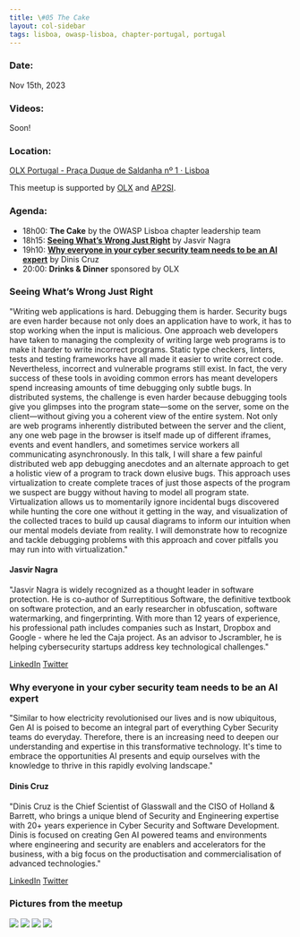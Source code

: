 ```yaml
---
title: \#05 The Cake
layout: col-sidebar
tags: lisboa, owasp-lisboa, chapter-portugal, portugal
---
```


### Date:
Nov 15th, 2023

### Videos:
Soon!

### Location:
[OLX Portugal - Praça Duque de Saldanha nº 1 · Lisboa](https://goo.gl/maps/yeJVScaFdtoZcLoG7)

This meetup is supported by [OLX](https://olx.pt/) and [AP2SI](https://ap2si.org/).

### Agenda:
* 18h00: **The Cake** by the OWASP Lisboa chapter leadership team
* 18h15: **[Seeing What’s Wrong Just Right](#seeing-whats-wrong-just-right)** by Jasvir Nagra
* 19h10: **[Why everyone in your cyber security team needs to be an AI expert](#why-everyone-in-your-cyber-security-team-needs-to-be-an-ai-expert)** by Dinis Cruz
* 20:00: **Drinks & Dinner** sponsored by OLX

### Seeing What’s Wrong Just Right
"Writing web applications is hard. Debugging them is harder. Security bugs are even harder because not only does an application have to work, it has to stop working when the input is malicious. One approach web developers have taken to managing the complexity of writing large web programs is to make it harder to write incorrect programs. Static type checkers, linters, tests and testing frameworks have all made it easier to write correct code. Nevertheless, incorrect and vulnerable programs still exist. In fact, the very success of these tools in avoiding common errors has meant developers spend increasing amounts of time debugging only subtle bugs. In distributed systems, the challenge is even harder because debugging tools give you glimpses into the program state—some on the server, some on the client—without giving you a coherent view of the entire system. Not only are web programs inherently distributed between the server and the client, any one web page in the browser is itself made up of different iframes, events and event handlers, and sometimes service workers all communicating asynchronously. In this talk, I will share a few painful distributed web app debugging anecdotes and an alternate approach to get a holistic view of a program to track down elusive bugs. This approach uses virtualization to create complete traces of just those aspects of the program we suspect are buggy without having to model all program state. Virtualization allows us to momentarily ignore incidental bugs discovered while hunting the core one without it getting in the way, and visualization of the collected traces to build up causal diagrams to inform our intuition when our mental models deviate from reality. I will demonstrate how to recognize and tackle debugging problems with this approach and cover pitfalls you may run into with virtualization."

#### Jasvir Nagra
"Jasvir Nagra is widely recognized as a thought leader in software protection. He is co-author of Surreptitious Software, the definitive textbook on software protection, and an early researcher in obfuscation, software watermarking, and fingerprinting. With more than 12 years of experience, his professional path includes companies such as Instart, Dropbox and Google - where he led the Caja project. As an advisor to Jscrambler, he is helping cybersecurity startups address key technological challenges."

[LinkedIn](https://www.linkedin.com/in/jasvirnagra/)
[Twitter](https://twitter.com/jasvir)


### Why everyone in your cyber security team needs to be an AI expert
"Similar to how electricity revolutionised our lives and is now ubiquitous, Gen AI is poised to become an integral part of everything Cyber Security teams do everyday. Therefore, there is an increasing need to deepen our understanding and expertise in this transformative technology. It's time to embrace the opportunities AI presents and equip ourselves with the knowledge to thrive in this rapidly evolving landscape."

#### Dinis Cruz
"Dinis Cruz is the Chief Scientist of Glasswall and the CISO of Holland & Barrett, who brings a unique blend of Security and Engineering expertise with 20+ years experience in Cyber Security and Software Development. Dinis is focused on creating Gen AI powered teams and environments where engineering and security are enablers and accelerators for the business, with a big focus on the productisation and commercialisation of advanced technologies."

[LinkedIn](https://www.linkedin.com/in/diniscruz/)
[Twitter](https://twitter.com/DinisCruz)

### Pictures from the meetup

![](2023-11-15/IMG20231115184335.jpg)
![](2023-11-15/IMG20231115190230.jpg)
![](2023-11-15/IMG_0977.jpeg)
![](2023-11-15/IMG_6142.jpeg)